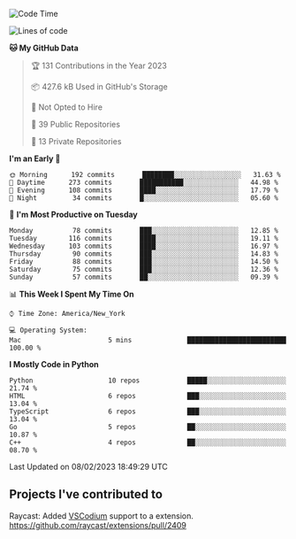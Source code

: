 <!--START_SECTION:waka-->
![Code Time](http://img.shields.io/badge/Code%20Time-238%20hrs%2056%20mins-blue)

![Lines of code](https://img.shields.io/badge/From%20Hello%20World%20I%27ve%20Written-3%20Million%20lines%20of%20code-blue)

**🐱 My GitHub Data** 

> 🏆 131 Contributions in the Year 2023
 > 
> 📦 427.6 kB Used in GitHub's Storage 
 > 
> 🚫 Not Opted to Hire
 > 
> 📜 39 Public Repositories 
 > 
> 🔑 13 Private Repositories  
 > 
**I'm an Early 🐤** 

```text
🌞 Morning      192 commits       ████████░░░░░░░░░░░░░░░░░   31.63 % 
🌆 Daytime      273 commits       ███████████░░░░░░░░░░░░░░   44.98 % 
🌃 Evening      108 commits       ████░░░░░░░░░░░░░░░░░░░░░   17.79 % 
🌙 Night         34 commits       █░░░░░░░░░░░░░░░░░░░░░░░░   05.60 % 

```
📅 **I'm Most Productive on Tuesday** 

```text
Monday          78 commits       ███░░░░░░░░░░░░░░░░░░░░░░   12.85 % 
Tuesday        116 commits       ████░░░░░░░░░░░░░░░░░░░░░   19.11 % 
Wednesday      103 commits       ████░░░░░░░░░░░░░░░░░░░░░   16.97 % 
Thursday        90 commits       ███░░░░░░░░░░░░░░░░░░░░░░   14.83 % 
Friday          88 commits       ███░░░░░░░░░░░░░░░░░░░░░░   14.50 % 
Saturday        75 commits       ███░░░░░░░░░░░░░░░░░░░░░░   12.36 % 
Sunday          57 commits       ██░░░░░░░░░░░░░░░░░░░░░░░   09.39 % 

```


📊 **This Week I Spent My Time On** 

```text
⌚︎ Time Zone: America/New_York

💻 Operating System: 
Mac                      5 mins              █████████████████████████   100.00 % 

```

**I Mostly Code in Python** 

```text
Python                   10 repos            █████░░░░░░░░░░░░░░░░░░░░   21.74 % 
HTML                     6 repos             ███░░░░░░░░░░░░░░░░░░░░░░   13.04 % 
TypeScript               6 repos             ███░░░░░░░░░░░░░░░░░░░░░░   13.04 % 
Go                       5 repos             ██░░░░░░░░░░░░░░░░░░░░░░░   10.87 % 
C++                      4 repos             ██░░░░░░░░░░░░░░░░░░░░░░░   08.70 % 

```



 Last Updated on 08/02/2023 18:49:29 UTC
<!--END_SECTION:waka-->

## Projects I've contributed to
Raycast: Added [VSCodium](https://github.com/VSCodium/vscodium) support to a extension. https://github.com/raycast/extensions/pull/2409
